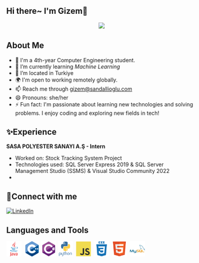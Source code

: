 ## Hi there~ I'm Gizem👋
<div id="header" align="center">
  <img src="https://media.giphy.com/media/v1.Y2lkPTc5MGI3NjExeTI1bWlodzgwOGtmMXE5Nmx0Z3lodTA4emY3Y25xaTdvam14eDJkaiZlcD12MV9naWZzX3NlYXJjaCZjdD1n/BferOKonYOspm28AiB/giphy.gif"/>
</div>

## About Me
- 🔭 I'm a 4th-year Computer Engineering student.
- 🌱 I’m currently learning *Machine Learning*
- 🌸 I’m located in Turkiye
- 🌍 I'm open to working remotely globally.
- 📫 Reach me through gizem@sandallioglu.com
- 😄 Pronouns: she/her
- ⚡ Fun fact: I'm passionate about learning new technologies and solving problems. I enjoy coding and exploring new fields in tech!

## ✨Experience
  **SASA POLYESTER SANAYI A.Ş - Intern**
- Worked on: Stock Tracking System Project
- Technologies used: SQL Server Express 2019 & SQL Server Management Studio (SSMS) & Visual Studio Community 2022
- 
## 👤Connect with me
[![LinkedIn](https://img.shields.io/badge/LinkedIn-0077B5?style=flat-square&logo=linkedin&logoColor=white)](https://www.linkedin.com/in/gizem-sandallioglu/)

## Languages and Tools
<div>
  <img src="https://github.com/devicons/devicon/blob/master/icons/java/java-original-wordmark.svg" title="Java" alt="Java" width="40" height="40"/>&nbsp;
  <img src="https://github.com/devicons/devicon/blob/master/icons/cplusplus/cplusplus-original.svg" title="C++" **alt="C++" width="40" height="40"/>
  <img src="https://github.com/devicons/devicon/blob/master/icons/csharp/csharp-original.svg" title="C#" **alt="C#" width="40" height="40"/>
  <img src="https://github.com/devicons/devicon/blob/master/icons/python/python-original-wordmark.svg" title="Python" alt="Python" width="40" height="40"/>&nbsp;
  <img src="https://github.com/devicons/devicon/blob/master/icons/javascript/javascript-original.svg" title="JavaScript" alt="JavaScript" width="40" height="40"/>&nbsp;
  <img src="https://github.com/devicons/devicon/blob/master/icons/css3/css3-plain-wordmark.svg"  title="CSS3" alt="CSS" width="40" height="40"/>&nbsp;
  <img src="https://github.com/devicons/devicon/blob/master/icons/html5/html5-original.svg" title="HTML5" alt="HTML" width="40" height="40"/>&nbsp;
  <img src="https://github.com/devicons/devicon/blob/master/icons/mysql/mysql-original-wordmark.svg" title="MySQL"  alt="MySQL" width="40" height="40"/>&nbsp;
</div>
